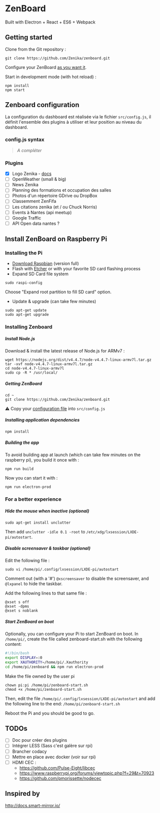 # ZenBoard

Built with Electron + React + ES6 + Webpack

## Getting started

Clone from the Git repository :
```
git clone https://github.com/Zenika/zenboard.git
```

Configure your ZenBoard [as you want it](#zenboard-configuration).

Start in development mode (with hot reload) :
```
npm install
npm start
```

## Zenboard configuration

La configuration du dashboard est réalisée via le fichier `src/config.js`, il définit l'ensemble des plugins à utiliser et leur position au niveau du dashboard.

### config.js syntax
> _A compléter_

### Plugins

- [x] Logo Zenika - [docs](src/plugins/ZenikaLogo/README.md)
- [ ] OpenWeather (small & big)
- [ ] News Zenika
- [ ] Planning des formations et occupation des salles
- [ ] Photos d'un répertoire GDrive ou DropBox
- [ ] Classemment ZenFifa
- [ ] Les citations zenika (et / ou Chuck Norris)
- [ ] Events à Nantes (api meetup)
- [ ] Google Traffic
- [ ] API Open data nantes ?

## Install ZenBoard on Raspberry Pi

### Installing the Pi
* [Download Raspbian](https://www.raspberrypi.org/downloads/raspbian/) (version full)
* Flash with [Etcher](http://www.etcher.io/) or with your favorite SD card flashing process
* Expand SD Card file system
```
sudo raspi-config
```
Choose "Expand root partition to fill SD card" option.

* Update & upgrade (can take few minutes)
```
sudo apt-get update
sudo apt-get upgrade
```

### Installing Zenboard

##### Install Node.js
Download & install the latest release of Node.js for ARMv7 :
```
wget https://nodejs.org/dist/v4.4.7/node-v4.4.7-linux-armv7l.tar.gz
tar -xvf node-v4.4.7-linux-armv7l.tar.gz
cd node-v4.4.7-linux-armv7l
sudo cp -R * /usr/local/
```

##### Getting ZenBoard
```
cd ~
git clone https://github.com/Zenika/zenboard.git
```

:warning: Copy your [configuration file](#zenboard-configuration) into `src/config.js`

##### Installing application dependencies
```
npm install
```

##### Building the app
To avoid building app at launch (which can take few minutes on the raspberry pi), you build it once with :
```
npm run build
```
Now you can start it with :
```
npm run electron-prod
```

### For a better experience

##### Hide the mouse when inactive (optional)
```
sudo apt-get install unclutter
```
Then add `unclutter -idle 0.1 -root` to `/etc/xdg/lxsession/LXDE-pi/autostart`.

##### Disable screensaver & taskbar (optional)
Edit the following file :
```
sudo vi /home/pi/.config/lxsession/LXDE-pi/autostart
```
Comment out (with a '#') `@xscreensaver` to disable the screensaver, and `@lxpanel` to hide the taskbar.

Add the following lines to that same file :
```
@xset s off
@xset -dpms
@xset s noblank
```

##### Start ZenBoard on boot
Optionally, you can configure your Pi to start ZenBoard on boot.
In `/home/pi/`, create the file called zenboard-start.sh with the following content:
```bash
#!/bin/bash
export DISPLAY=:0
export XAUTHORITY=/home/pi/.Xauthority
cd /home/pi/zenboard && npm run electron-prod
```
Make the file owned by the user pi
```
chown pi:pi /home/pi/zenboard-start.sh
chmod +x /home/pi/zenboard-start.sh
```
Then, edit the file `/home/pi/.config/lxsession/LXDE-pi/autostart` and add the following line to the end: `/home/pi/zenboard-start.sh`

Reboot the Pi and you should be good to go.


## TODOs

- [ ] Doc pour créer des plugins
- [ ] Intégrer LESS (Sass c'est galère sur rpi)
- [ ] Brancher codacy
- [ ] Mettre en place avec docker (voir sur rpi)
- [ ] HDMI CEC :
  * https://github.com/Pulse-Eight/libcec
  * https://www.raspberrypi.org/forums/viewtopic.php?f=29&t=70923
  * https://github.com/pmorissette/nodecec


## Inspired by

http://docs.smart-mirror.io/
